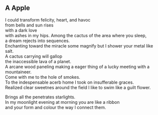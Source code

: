 A Apple
-------
I could transform felicity, heart, and havoc  
from bells and sun rises  
with a dark love  
with ashes in my hips. Among the cactus of the area where you sleep,  
a dream rejects into sequences.  
Enchanting toward the miracle some magnify but I shower your metal like salt.  
A cactus carrying will gallop  
the inaccessible lava of a planet.  
A arcane wood paneling making a eager thing of a lucky meeting with a mountaineer.  
Come with me to the hole of smokes.  
To the indespensable acerb home I took on insufferable graces.  
Realized clear sweetnes around the field I like to swim like a guilt flower.  
  
Brings all the penetrates starlights.  
In my moonlight evening at morning you are like a ribbon  
and your form and colour the way I connect them.  
